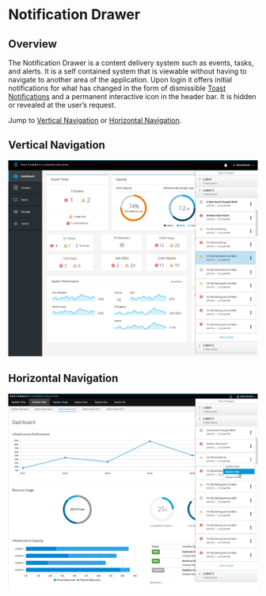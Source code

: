 # Notification Drawer

## Overview

The Notification Drawer is a content delivery system such as events, tasks, and alerts. It is a self contained system that is viewable without having to navigate to another area of the application. Upon login it offers initial notifications for what has changed in the form of dismissible [Toast Notifications](http://www.patternfly.org/pattern-library/communication/toast-notifications/#/api) and a permanent interactive icon in the header bar. It is hidden or revealed at the user’s request.

Jump to [Vertical Navigation](https://www.patternfly.org/pattern-library/communication/notification-drawer/#/example-overview-1) or [Horizontal Navigation](https://www.patternfly.org/pattern-library/communication/notification-drawer/#/example-overview-2).

## Vertical Navigation
![Image of Vertical Nav Notification Drawer](img/notification-drawer-example.jpg)

## Horizontal Navigation
![Image of Horizontal Nav Notification Drawer](img/notification-drawer-example-horizontal.jpg)
